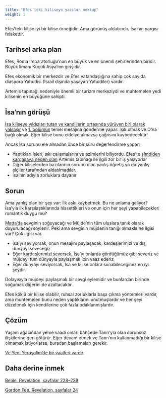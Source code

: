 ```yaml
---
title: "Efes’teki kiliseye yazılan mektup"
weight: 1
---
```


Efes’teki kilise iyi bir kilise örneğidir. Ama görünüş aldatıcıdır. İsa’nın yargısı felakettir.

## Tarihsel arka plan

<a name="d798"></a>
Efes, Roma İmparatorluğu’nun en büyük ve en önemli şehirlerinden biridir. Büyük limanı Küçük Asya’nın girişidir.

Efes ekonomik bir merkezdir ve Efes vatandaşlığına sahip çok sayıda diaspora Yahudisi (İsrail dışında yaşayan Yahudiler) vardır.

Artemis tapınağı nedeniyle önemli bir turizm merkeziydi ve muhtemelen yedi kilisenin en büyüğüne sahipti.

## İsa’nın görüşü

<a name="e582"></a>
[İsa kiliseye yıldızları tutan ve kandillerin ortasında yürüyen biri olarak yaklaşır](https://www.bibleserver.com/TR/Vahiy2%3A1) ve [1. bölümün](https://www.bibleserver.com/TR/Vahiy1%3A20) temel mesajına gönderme yapar: Işık olmak ve O’na bağlı olmak. Eğer kilise bunu ciddiye almazsa çağrısını kaybedecektir!

Ancak İsa sorunu ele almadan önce bir sürü değerlendirme yapar:

- Yaptıkları işleri, sıkı çalışmalarını ve azimlerini biliyordu. Efes’te [şimdiden kargaşaya neden olan](https://www.bibleserver.com/TR/El%C3%A7ilerin%20%C4%B0%C5%9Fleri19%3A23-41) Artemis tapınağı ile ilgili zor bir iş yaşıyorlar
- Diğer kiliselerden bazılarının sorunu olan yanlış öğretiş ya da yanlış elçiler tarafından aldatılmadılar.
- İsa’nın adıyla zorluklara dayanır

## Sorun

<a name="1874"></a>
Ama yanlış olan bir şey var: İlk aşkı kaybetmek. Bu ne anlama geliyor? İsa’yla ilk karşılaştıklarında hissettikleri ve onun için her şeyi yapabilecekleri romantik duygu mu?

[Matta’da](https://www.bibleserver.com/TR/Matta24%3A12-14) sevginin soğuyacağı ve Müjde’nin tüm uluslara tanık olarak duyurulacağı söylenir. Peki ama sevginin müjdenin tanığı olmakla ne ilgisi var? Çok ilgisi var.

- İsa’yı seviyorsak, onun mesajını paylaşacak, kardeşlerimizi ve dış dünyayı seveceğiz
- Eğer kardeşlerimizi seversek, İsa’yı onlarda gördüğümüz gibi severiz ve müjdeyi tüm dünyayla paylaşmak için vaaz ederiz
- Eğer dünyayı seviyorsak, İsa ve kilise onlara sunabileceğimiz en iyi şeydir

Dolayısıyla müjdeyi paylaşmak bir sevgi eylemidir ve bunlardan birinde soğumak diğerini de azaltacaktır.

Efes köklü bir kilise olabilir, ruhsal zorluklarla başa çıkma yöntemleri vardır, ama muhtemelen bunu neden yaptıklarını unutmuşlardır ve her şeyi düzeltmek için kendilerine çok fazla odaklanmışlardır.

## Çözüm

<a name="4d61"></a>
Yaşam ağacından yeme vaadi onları bahçede Tanrı’yla olan sorunsuz ilişkilerine geri götürür. Eğer devam etmek ve Tanrı’nın kullanmadığı bir kilise olmamak istiyorlarsa, buradan başlamaları gerekir.

[Ve Yeni Yeruşalim’de bir vaatleri vardır](https://www.bibleserver.com/TR/Vahiy22%3A1-5).

## Daha derine inmek

[Beale, Revelation, sayfalar 228–239](../../../../../about/ressources/index.html#beale_rev)

[Gordon Fee, Revelation, sayfalar 24](../../../../../about/ressources/index.html#fee_rev)

